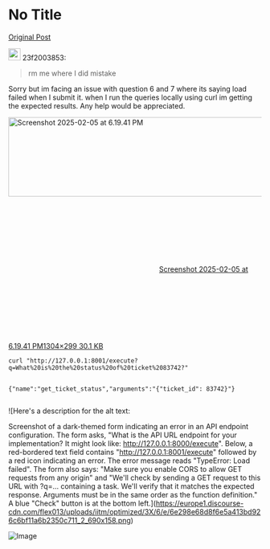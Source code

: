 # No Title

[Original Post](https://discourse.onlinedegree.iitm.ac.in/t/163247/104)

<aside class="quote group-ds-students" data-username="23f2003853" data-post="32" data-topic="163247">
<div class="title">
<div class="quote-controls"></div>
<img alt="" width="24" height="24" src="https://dub1.discourse-cdn.com/flex013/user_avatar/discourse.onlinedegree.iitm.ac.in/23f2003853/48/67184_2.png" class="avatar"> 23f2003853:</div>
<blockquote>
<p>rm me where I did mistake</p>
</blockquote>
</aside>
<p>Sorry but im facing an issue with question 6 and 7 where its saying load failed when I submit it. when I run the queries locally using curl im getting the expected results.  Any help would be appreciated.<br>
<div class="lightbox-wrapper"><a class="lightbox" href="https://europe1.discourse-cdn.com/flex013/uploads/iitm/original/3X/6/e/6e298e68d8f6e5a413bd926c6bf11a6b2350c711.png" data-download-href="/uploads/short-url/fIxys39CFlIQfmTQYkqP3Vp3Eo9.png?dl=1" title="Screenshot 2025-02-05 at 6.19.41 PM" rel="noopener nofollow ugc"><img src="https://europe1.discourse-cdn.com/flex013/uploads/iitm/optimized/3X/6/e/6e298e68d8f6e5a413bd926c6bf11a6b2350c711_2_690x158.png" alt="Screenshot 2025-02-05 at 6.19.41 PM" data-base62-sha1="fIxys39CFlIQfmTQYkqP3Vp3Eo9" width="690" height="158" srcset="https://europe1.discourse-cdn.com/flex013/uploads/iitm/optimized/3X/6/e/6e298e68d8f6e5a413bd926c6bf11a6b2350c711_2_690x158.png, https://europe1.discourse-cdn.com/flex013/uploads/iitm/optimized/3X/6/e/6e298e68d8f6e5a413bd926c6bf11a6b2350c711_2_1035x237.png 1.5x, https://europe1.discourse-cdn.com/flex013/uploads/iitm/original/3X/6/e/6e298e68d8f6e5a413bd926c6bf11a6b2350c711.png 2x" data-dominant-color="26282C"><div class="meta"><svg class="fa d-icon d-icon-far-image svg-icon" aria-hidden="true"><use href="#far-image"></use></svg><span class="filename">Screenshot 2025-02-05 at 6.19.41 PM</span><span class="informations">1304×299 30.1 KB</span><svg class="fa d-icon d-icon-discourse-expand svg-icon" aria-hidden="true"><use href="#discourse-expand"></use></svg></div></a></div></p>
<pre><code class="lang-auto">curl "http://127.0.0.1:8001/execute?q=What%20is%20the%20status%20of%20ticket%2083742?"

{"name":"get_ticket_status","arguments":"{\"ticket_id\": 83742}"}
</code></pre>

![Here's a description for the alt text:

Screenshot of a dark-themed form indicating an error in an API endpoint configuration. The form asks, "What is the API URL endpoint for your implementation? It might look like: http://127.0.0.1:8000/execute". Below, a red-bordered text field contains "http://127.0.0.1:8001/execute" followed by a red icon indicating an error. The error message reads "TypeError: Load failed". The form also says: "Make sure you enable CORS to allow GET requests from any origin" and "We'll check by sending a GET request to this URL with ?q=... containing a task. We'll verify that it matches the expected response. Arguments must be in the same order as the function definition." A blue "Check" button is at the bottom left.](https://europe1.discourse-cdn.com/flex013/uploads/iitm/optimized/3X/6/e/6e298e68d8f6e5a413bd926c6bf11a6b2350c711_2_690x158.png)

![Image](https://dub1.discourse-cdn.com/flex013/user_avatar/discourse.onlinedegree.iitm.ac.in/23f2003853/48/67184_2.png)
